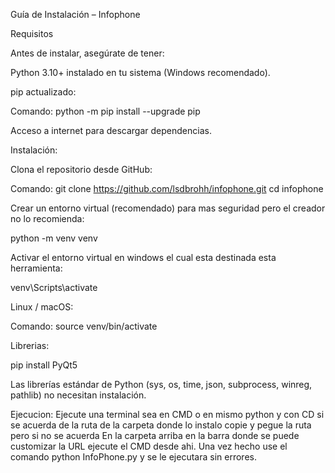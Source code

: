 Guía de Instalación – Infophone

Requisitos

Antes de instalar, asegúrate de tener:

Python 3.10+ instalado en tu sistema (Windows recomendado).

pip actualizado:

Comando: python -m pip install --upgrade pip

Acceso a internet para descargar dependencias.

Instalación:

Clona el repositorio desde GitHub:

 Comando: git clone https://github.com/lsdbrohh/infophone.git
cd infophone

Crear un entorno virtual (recomendado) para mas seguridad pero el creador no lo recomienda:

python -m venv venv

Activar el entorno virtual en windows el cual esta destinada esta herramienta:

venv\Scripts\activate

Linux / macOS:

Comando: source venv/bin/activate

Librerias:

pip install PyQt5

Las librerías estándar de Python (sys, os, time, json, subprocess, winreg, pathlib) no necesitan instalación.

Ejecucion: Ejecute una terminal sea en CMD o en mismo python y con CD si se acuerda de la ruta de la carpeta donde lo instalo copie y pegue la ruta pero si no se acuerda
En la carpeta arriba en la barra donde se puede customizar la URL ejecute el CMD desde ahi.  Una vez hecho use el comando python InfoPhone.py y se le ejecutara sin errores.


